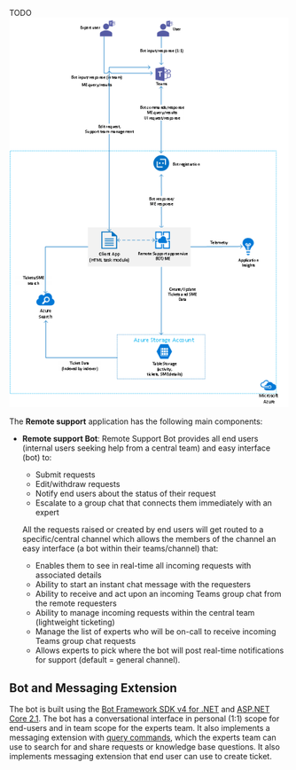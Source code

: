   TODO![architecture-overview](/Wiki/Images/architecture_overview.png)

The **Remote support** application has the following main components:

* **Remote support Bot**: 
Remote Support Bot provides all end users (internal users seeking help from a central team) and easy interface (bot) to:
  *  Submit requests
  * Edit/withdraw requests
  * Notify end users about the status of their request
  * Escalate to a group chat that connects them immediately with an expert

  All the requests raised or created by end users will get routed to a specific/central channel which allows the members of the channel an easy interface (a bot within their teams/channel) that:
  * Enables them to see in real-time all incoming requests with associated details
  * Ability to start an instant chat message with the requesters
  * Ability to receive and act upon an incoming Teams group chat from the remote requesters
  * Ability to manage incoming requests within the central team (lightweight ticketing)
  * Manage the list of experts who will be on-call to receive incoming Teams group chat requests
  * Allows experts to pick where the bot will post real-time notifications for support (default = general channel).

## Bot and Messaging Extension
The bot is built using the [Bot Framework SDK v4 for .NET](https://docs.microsoft.com/en-us/azure/bot-service/bot-service-overview-introduction?view=azure-bot-service-4.0) and [ASP.NET Core 2.1](https://docs.microsoft.com/en-us/aspnet/core/?view=aspnetcore-2.1). The bot has a conversational interface in personal (1:1) scope for end-users and in team scope for the experts team. It also implements a messaging extension with [query commands](https://docs.microsoft.com/en-us/microsoftteams/platform/concepts/messaging-extensions/search-extensions), which the experts team can use to search for and share requests or knowledge base questions. It also implements messaging extension that end user can use to create ticket.